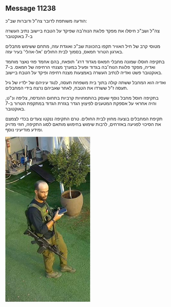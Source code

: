 ## Message 11238

הודעה משותפת לדובר צה"ל ודוברות שב"כ:

צה"ל ושב"כ חיסלו את מפקד פלוגת הנוח'בה שפיקד על הטבח ביישוב נתיב העשרה ב-7 באוקטובר

מטוסי קרב של חיל האוויר תקפו בהכוונת שב"כ ואוגדת עזה, מתחם ששימש מחבלים בארגון הטרור חמאס, בסמוך לבית החולים 'אל-אהלי' בעיר עזה. 

בתקיפה חוסלו שמונה מחבלי חמאס מגדוד דרג׳ תופאח, בהם אחמד פוזי נאצר מוחמד ואדיה, מפקד פלוגת הנוח׳בה בגדוד ופעיל במערך מצנחי הרחיפה של חמאס. ב-7 באוקטובר פשט ואדיה לנתיב העשרה באמצעות מצנח רחיפה ופיקד על הטבח ביישוב. 

ואדיה הוא המחבל ששתה קולה בתוך בית משפחת תעסה, לנגד עיניהם של ילדיו של גיל תעסה ז"ל ששרדו את הטבח, לאחר שאביהם נרצח בידי המחבלים.

בתקיפה חוסל מחבל נוסף שעסק בהתמחויות קרביות בתחום ההנדסה, צליפה ונ"ט, והיה אחראי על אספקת המטענים לפיצוץ הגדר בגזרת הגדוד במתקפת הטרור ב-7 באוקטובר.

תקיפת המחבלים בוצעה מחוץ לבית החולים. טרם התקיפה ננקטו צעדים בכדי לצמצם את הסיכוי לפגיעה באזרחים, לרבות שימוש בחימוש מותאם לסוג התקיפה, חוזי מדויק ומידע מודיעיני נוסף.

![Photo](11238/11238_photo.jpg)

